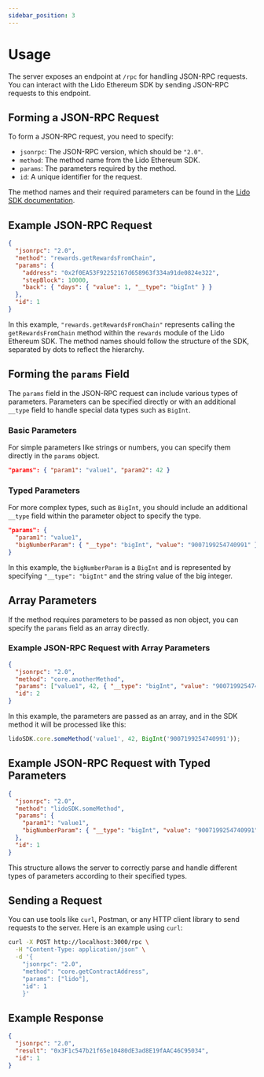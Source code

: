 ```yaml
---
sidebar_position: 3
---
```


# Usage

The server exposes an endpoint at `/rpc` for handling JSON-RPC requests. You can interact with the Lido Ethereum SDK by sending JSON-RPC requests to this endpoint.

## Forming a JSON-RPC Request

To form a JSON-RPC request, you need to specify:

- `jsonrpc`: The JSON-RPC version, which should be `"2.0"`.
- `method`: The method name from the Lido Ethereum SDK.
- `params`: The parameters required by the method.
- `id`: A unique identifier for the request.

The method names and their required parameters can be found in the [Lido SDK documentation](/category/methods).

## Example JSON-RPC Request

```json
{
  "jsonrpc": "2.0",
  "method": "rewards.getRewardsFromChain",
  "params": {
    "address": "0x2f0EA53F92252167d658963f334a91de0824e322",
    "stepBlock": 10000,
    "back": { "days": { "value": 1, "__type": "bigInt" } }
  },
  "id": 1
}
```

In this example, `"rewards.getRewardsFromChain"` represents calling the `getRewardsFromChain` method within the `rewards` module of the Lido Ethereum SDK. The method names should follow the structure of the SDK, separated by dots to reflect the hierarchy.

## Forming the `params` Field

The `params` field in the JSON-RPC request can include various types of parameters. Parameters can be specified directly or with an additional `__type` field to handle special data types such as `BigInt`.

### Basic Parameters

For simple parameters like strings or numbers, you can specify them directly in the `params` object.

```json
"params": { "param1": "value1", "param2": 42 }
```

### Typed Parameters

For more complex types, such as `BigInt`, you should include an additional `__type` field within the parameter object to specify the type.

```json
"params": {
  "param1": "value1",
  "bigNumberParam": { "__type": "bigInt", "value": "9007199254740991" }
}
```

In this example, the `bigNumberParam` is a `BigInt` and is represented by specifying `"__type": "bigInt"` and the string value of the big integer.

## Array Parameters

If the method requires parameters to be passed as non object, you can specify the `params` field as an array directly.

### Example JSON-RPC Request with Array Parameters

```json
{
  "jsonrpc": "2.0",
  "method": "core.anotherMethod",
  "params": ["value1", 42, { "__type": "bigInt", "value": "9007199254740991" }],
  "id": 2
}
```

In this example, the parameters are passed as an array, and in the SDK method it will be processed like this:

```ts
lidoSDK.core.someMethod('value1', 42, BigInt('9007199254740991'));
```

## Example JSON-RPC Request with Typed Parameters

```json
{
  "jsonrpc": "2.0",
  "method": "lidoSDK.someMethod",
  "params": {
    "param1": "value1",
    "bigNumberParam": { "__type": "bigInt", "value": "9007199254740991" }
  },
  "id": 1
}
```

This structure allows the server to correctly parse and handle different types of parameters according to their specified types.

## Sending a Request

You can use tools like `curl`, Postman, or any HTTP client library to send requests to the server. Here is an example using `curl`:

```bash
curl -X POST http://localhost:3000/rpc \
  -H "Content-Type: application/json" \
  -d '{
    "jsonrpc": "2.0",
    "method": "core.getContractAddress",
    "params": ["lido"],
    "id": 1
    }'
```

## Example Response

```json
{
  "jsonrpc": "2.0",
  "result": "0x3F1c547b21f65e10480dE3ad8E19fAAC46C95034",
  "id": 1
}
```
